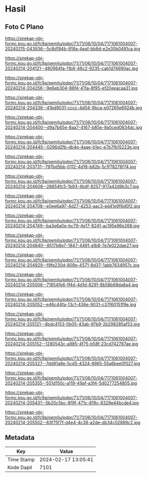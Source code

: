 # Hasil

## Foto C Plano

https://sirekap-obj-formc.kpu.go.id/fc9a/pemilu/pdpr/71/71/06/10/04/7171061004007-20240215-043936--5c8d194b-918a-4eaf-bb8d-e2e30b0491ca.jpg

https://sirekap-obj-formc.kpu.go.id/fc9a/pemilu/pdpr/71/71/06/10/04/7171061004007-20240214-204121--480964fa-11b6-46c2-9235-cab1d74690ac.jpg

https://sirekap-obj-formc.kpu.go.id/fc9a/pemilu/pdpr/71/71/06/10/04/7171061004007-20240214-204256--9e6eb304-86f4-411a-8f95-ef20eeacaa31.jpg

https://sirekap-obj-formc.kpu.go.id/fc9a/pemilu/pdpr/71/71/06/10/04/7171061004007-20240214-204336--41bd9031-cccc-4d04-9bca-e07265e6924b.jpg

https://sirekap-obj-formc.kpu.go.id/fc9a/pemilu/pdpr/71/71/06/10/04/7171061004007-20240214-204400--d9a7b65e-8aa7-4167-b85e-9a0ced0834dc.jpg

https://sirekap-obj-formc.kpu.go.id/fc9a/pemilu/pdpr/71/71/06/10/04/7171061004007-20240214-204445--0296d2fb-db4e-4aae-b1ec-e7b7fb15223e.jpg

https://sirekap-obj-formc.kpu.go.id/fc9a/pemilu/pdpr/71/71/06/10/04/7171061004007-20240214-203731--797bd5bb-0112-4d19-b82b-5c1f78278f74.jpg

https://sirekap-obj-formc.kpu.go.id/fc9a/pemilu/pdpr/71/71/06/10/04/7171061004007-20240214-204608--28854fc5-1b93-4bdf-9257-917a42d9b3c7.jpg

https://sirekap-obj-formc.kpu.go.id/fc9a/pemilu/pdpr/71/71/06/10/04/7171061004007-20240214-204708--e0ee6a97-4d27-4253-aac3-ed41e9f6d0f2.jpg

https://sirekap-obj-formc.kpu.go.id/fc9a/pemilu/pdpr/71/71/06/10/04/7171061004007-20240214-204749--ba3e6a0e-bc79-4e17-8241-ac195e96e268.jpg

https://sirekap-obj-formc.kpu.go.id/fc9a/pemilu/pdpr/71/71/06/10/04/7171061004007-20240214-204840--8517b8e7-1847-4491-a1b8-7e7e022dae27.jpg

https://sirekap-obj-formc.kpu.go.id/fc9a/pemilu/pdpr/71/71/06/10/04/7171061004007-20240214-204929--f9fe230d-809e-4571-8d37-1abb7634957c.jpg

https://sirekap-obj-formc.kpu.go.id/fc9a/pemilu/pdpr/71/71/06/10/04/7171061004007-20240214-205006--71854fb6-ff4d-4d1d-8291-8b58b68da8a4.jpg

https://sirekap-obj-formc.kpu.go.id/fc9a/pemilu/pdpr/71/71/06/10/04/7171061004007-20240214-205052--e46c44fa-13c1-436e-9031-c37f60151f9e.jpg

https://sirekap-obj-formc.kpu.go.id/fc9a/pemilu/pdpr/71/71/06/10/04/7171061004007-20240214-205121--4bdc4153-0b05-43ab-97b9-2b298285af53.jpg

https://sirekap-obj-formc.kpu.go.id/fc9a/pemilu/pdpr/71/71/06/10/04/7171061004007-20240214-205152--1280543c-a985-4f75-b58f-23cd742787ae.jpg

https://sirekap-obj-formc.kpu.go.id/fc9a/pemilu/pdpr/71/71/06/10/04/7171061004007-20240214-205327--7dd91a9e-5cd5-4324-8965-55a6bee0f027.jpg

https://sirekap-obj-formc.kpu.go.id/fc9a/pemilu/pdpr/71/71/06/10/04/7171061004007-20240214-205355--551d150c-a119-49af-a3f4-5d0277254805.jpg

https://sirekap-obj-formc.kpu.go.id/fc9a/pemilu/pdpr/71/71/06/10/04/7171061004007-20240214-205431--5b20c5bc-8f9f-471c-819c-8329e44bcde4.jpg

https://sirekap-obj-formc.kpu.go.id/fc9a/pemilu/pdpr/71/71/06/10/04/7171061004007-20240214-205502--83f75f7f-d4e4-4c38-a2de-db34c02869c2.jpg


## Metadata

| Key        | Value               |
| ---------- | ------------------- |
| Time Stamp | 2024-02-17 13:05:41 |
| Kode Dapil | 7101                |



